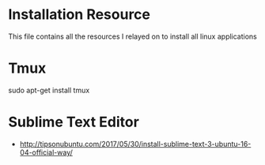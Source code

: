 # Installation Resource 
This file contains all the resources I relayed on to install all linux applications

# Tmux
sudo apt-get install tmux 

# Sublime Text Editor 
* http://tipsonubuntu.com/2017/05/30/install-sublime-text-3-ubuntu-16-04-official-way/ 
